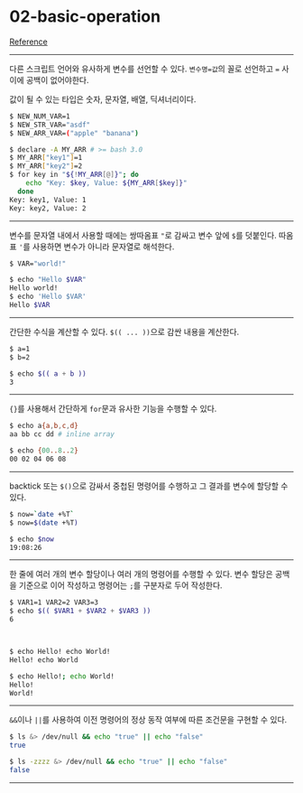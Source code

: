 # 02-basic-operation

[Reference](https://github.com/denysdovhan/bash-handbook)

---

다른 스크립트 언어와 유사하게 변수를 선언할 수 있다. `변수명=값`의 꼴로 선언하고 `=` 사이에 공백이 없어야한다.

값이 될 수 있는 타입은 숫자, 문자열, 배열, 딕셔너리이다.

```bash
$ NEW_NUM_VAR=1
$ NEW_STR_VAR="asdf"
$ NEW_ARR_VAR=("apple" "banana")

$ declare -A MY_ARR # >= bash 3.0
$ MY_ARR["key1"]=1
$ MY_ARR["key2"]=2
$ for key in "${!MY_ARR[@]}"; do
    echo "Key: $key, Value: ${MY_ARR[$key]}"
  done
Key: key1, Value: 1
Key: key2, Value: 2
```

---

변수를 문자열 내에서 사용할 때에는 쌍따옴표 `"`로 감싸고 변수 앞에 `$`를 덧붙인다. 따옴표 `'`를 사용하면 변수가 아니라 문자열로 해석한다.

```bash
$ VAR="world!"

$ echo "Hello $VAR"
Hello world!
$ echo 'Hello $VAR'
Hello $VAR
```


---

간단한 수식을 계산할 수 있다. `$(( ... ))`으로 감싼 내용을 계산한다.

```bash
$ a=1
$ b=2

$ echo $(( a + b ))
3

```

---

`{}`를 사용해서 간단하게 `for`문과 유사한 기능을 수행할 수 있다.

```bash
$ echo a{a,b,c,d}
aa bb cc dd # inline array

$ echo {00..8..2}
00 02 04 06 08
```

---

backtick 또는 `$()`으로 감싸서 중첩된 명령어를 수행하고 그 결과를 변수에 할당할 수 있다.

```bash
$ now=`date +%T`
$ now=$(date +%T)

$ echo $now
19:08:26
```

---

한 줄에 여러 개의 변수 할당이나 여러 개의 명령어를 수행할 수 있다. 변수 할당은 공백을 기준으로 이어 작성하고 명령어는 `;`를 구분자로 두어 작성한다.

```bash
$ VAR1=1 VAR2=2 VAR3=3
$ echo $(( $VAR1 + $VAR2 + $VAR3 ))
6



$ echo Hello! echo World! 
Hello! echo World

$ echo Hello!; echo World!
Hello!
World!
```

---

`&&`이나 `||`를 사용하여 이전 명령어의 정상 동작 여부에 따른 조건문을 구현할 수 있다.

```bash
$ ls &> /dev/null && echo "true" || echo "false"     
true

$ ls -zzzz &> /dev/null && echo "true" || echo "false"
false
```

---


